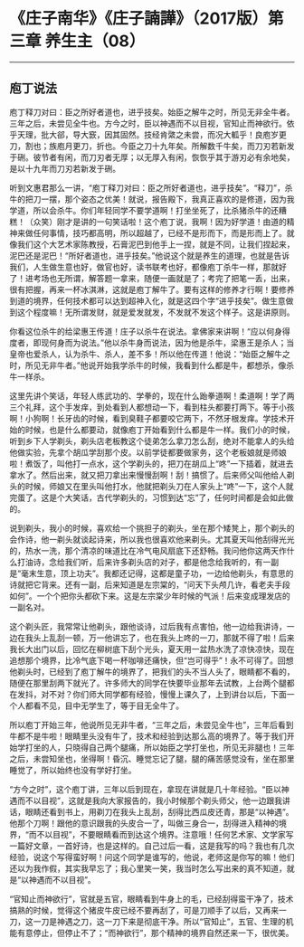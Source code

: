 # 《庄子南华》《庄子諵譁》（2017版）第三章 养生主（08）

------

## 庖丁说法

庖丁释刀对曰：臣之所好者道也，进乎技矣。始臣之解牛之时，所见无非全牛者。三年之后，未尝见全牛也。方今之时，臣以神遇而不以目视，官知止而神欲行。依乎天理，批大郤，导大窾，因其固然。技经肯綮之未尝，而况大軱乎！良庖岁更刀，割也；族庖月更刀，折也。今臣之刀十九年矣。所解数千牛矣，而刀刃若新发于硎。彼节者有闲，而刀刃者无厚；以无厚入有闲，恢恢乎其于游刃必有余地矣，是以十九年而刀刃若新发于硎。

听到文惠君那么一讲，“庖丁释刀对曰：臣之所好者道也，进乎技矣”。“释刀”，杀牛的把刀一摆，那个姿态之优美！就说，报告殿下，我真正喜欢的是修道，因为我学道，所以会杀牛。你们年轻同学不要学道啊！打坐坐死了，比杀猪杀牛的还糟糕！（众笑）刚才是讲的一句笑话啦！这个庖丁说，我啊！因为好学道！由道的精神来做任何事情，技巧都高明，所以超越了，已经不是形而下，而是形而上了。就像我们这个大艺术家陈教授，石膏泥巴到他手上一捏，就是不同，让我们捏起来，泥巴还是泥巴！“所好者道也，进乎技矣。”他说这个就是养生的道理，也就是告诉我们，人生做生意也好，做官也好，读书联考也好，都像庖丁杀牛一样，那就好了！进考场也无所谓，解答题一拿来，随便一画就是了；考完了把笔一丢，出来，很有把握，再来一杯冰淇淋，这就是庖丁解牛了。要有这样的修养才行啊！要修养到道的境界，任何技术都可以达到超神入化，就是这四个字“进乎技矣”。做生意做到这个程度嘛！无所谓发财，就是爱发就发，不发就不发这个样子。这是讲原则。

你看这位杀牛的给梁惠王传道！庄子以杀牛在说法。拿佛家来讲啊！“应以何身得度者，即现何身而为说法。”他以杀牛身而说法，因为他是杀牛，梁惠王是杀人；当皇帝也爱杀人，认为杀牛、杀人，差不多！所以他在传道！他说：“始臣之解牛之时，所见无非牛者。”他说开始我学杀牛的时候，我看到什么都是牛，都想杀，像杀牛一样杀。

这里先讲个笑话，年轻人练武功的、学拳的，现在什么跆拳道啊！柔道啊！学了两三个礼拜，这个手发痒，到处看到人都想动一下，看到柱头都要打两下。等于小孩啊！小狗啊！长牙齿的时候，看到臭鞋子都要咬它两下，不然牙根发痒。学技术开始的时候，也是什么都要动，就像庖丁开始看到什么都是牛一样。我们小的时候，听到乡下人学剃头，剃头店老板教这个徒弟怎么拿刀怎么刮，绝对不能拿人的头给他做实验，先拿个胡瓜学刮那个皮。以前学徒都要做家务，这个老板娘就是师娘啦！煮饭了，叫他打一点水，这个学剃头的，把刀在胡瓜上“咚”一下插着，就进去拿水了。然后出来，就又把刀拿出来慢慢刮啊！刮！搞惯了。后来师父叫他给人剃头的时候，师娘又在里头叫他打水，他就把剃头刀在人家头上“咚”一下，这个人就完蛋了。这是个大笑话，古代学剃头的，习惯到达“忘”了，任何时间都是会如此做的。

说到剃头，我小的时候，喜欢给一个挑担子的剃头，坐在那个矮凳上，那个剃头的会作诗，他一剃头就谈起诗来，所以我也很喜欢他来剃头。尤其夏天叫他刮得光光的，热水一洗，那个清凉的味道比在冷气电风扇底下还舒畅。我问他你这两天作什么打油诗，念给我们听，后来许多剃头店的对子，都是他念给我听的，有一副是“毫末生意，顶上功夫”。我都还记得，这都是童子功，一边给他剃头，有意思的诗就把它背来。还有一副，后来知道是左宗棠的，“问天下头颅几许，看老夫手段如何”。一个个把你头都砍下来。这是左宗棠少年时候的气派！后来变成理发店的一副名对。

这个剃头匠，我常常让他剃头，跟他谈诗，过后我有点害怕，他一边给我讲诗，一边在我头上乱刮一顿，万一他讲忘了，也在我头上咚的一刀，那就不得了啦！后来我长大出门以后，回忆在柳树底下刮个光头，夏天用一盆热水洗了凉快凉快，现在追想那个境界，比冷气底下喝一杯咖啡还痛快，但“岂可得乎”！永不可得了。回想他剃头时，已经到了庖丁解牛的境界了，把我们的头不当人头了，眼睛都不看的，随便在那里刮两下就光了。许多师大的同学在快要毕业那年去试教，上台两个腿都在发抖，对不对？你们师大同学都有经验，慢慢上课久了，上到讲台以后，下面一个人都看不见，目中无学生了，等于目无全牛了。

所以庖丁开始三年，他说所见无非牛者，“三年之后，未尝见全牛也”，三年后看到牛都不是牛啦！眼睛里头没有牛了，技术和经验到达那么高的境界了。等于我们开始学打坐的人，只晓得自己两个腿痛，所以始臣之学打坐也，所见无非腿也！三年之后，未尝知坐也，坐得啊！昏沉、睡觉忘记了腿，腿的痛苦感觉没有，坐在那里睡觉了，所以始终也没有学好打坐。

“方今之时”，这个庖丁讲，三年以后到现在，拿现在讲就是几十年经验。“臣以神遇而不以目视”，这就是我向大家报告的，我小时候那个剃头师父，他一边跟我讲话，眼睛还看到书上，用剃刀在我头上乱刮，刮得比西瓜皮还青，那是“以神遇”。他那个刀啊！跟他的意识跟我的头皮合一了，叫做三身合一，刮得进入精神的境界，“而不以目视”，不要眼睛看而到达这个境界。注意哦！任何艺术家、文学家写一篇好文章，一首好诗，也是这样的。自己过后一看，这是我写的吗？我也有几次经验，说这个写得蛮好啊！问这个同学是谁写的，他说，老师这是你写的嘛！他们还以为我作假，其实我早忘了；我心里笑一笑，我当时怎么写出来的真不知道，就是“以神遇而不以目视”。

“官知止而神欲行”，官就是五官，眼睛看到牛身上的毛，已经刮得蛮干净了，技术搞熟的时候，觉得这个猪皮牛皮已经不要再刮了，可是刀顺手了以后，又再来一刀，这一刀是神遇之刀，这一刀下来是彻底干净。所以“官知止”，五官、生理的机能有意停止，但停止不了；“而神欲行”，那个精神的境界自然还来一下，很优美。